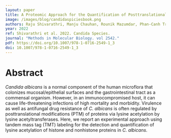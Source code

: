 ```yaml
---
layout: paper
title: A Proteomic Approach for the Quantification of Posttranslational Protein Lysine Acetylation in Candida albicans
image: /images/blog/candidaspiciesbook.png
authors: Raju Shivarathri, Manju Chauhan, Rounik Mazumdar, Phan-Canh Trinh, Wolfgang Reiter, Markus Hartl, Karl Kuchler & Neeraj Chauhan  
year: 2022
ref: Shivarathri et al. 2022. Candida Species.
journal: "Methods in Molecular Biology. vol 2542."
pdf: https://doi.org/10.1007/978-1-0716-2549-1_3
doi: 10.1007/978-1-0716-2549-1_3
---
```


# Abstract

*Candida albicans* is a normal component of the human microflora that colonizes mucosal/epithelial surfaces and the gastrointestinal tract as a commensal organism. However, in an immunocompromised host, it can cause life-threatening infections of high mortality and morbidity. Virulence as well as antifungal drug resistance of *C. albicans* is often regulated by posttranslational modifications (PTM) of proteins via lysine acetylation by lysine acetyltransferases. Here, we report an experimental approach using tandem mass tag (TMT) labeling for the detection and quantification of lysine acetylation of histone and nonhistone proteins in *C. albicans*.
